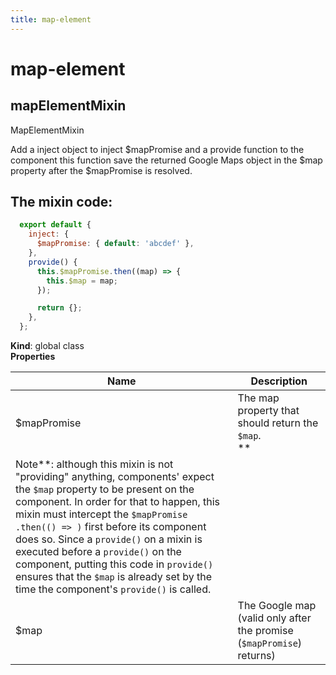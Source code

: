 ```yaml
---
title: map-element
---
```


# map-element

<a name="mapElementMixin"></a>

## mapElementMixin

MapElementMixin

Add a inject object to inject $mapPromise and a provide function to the
component this function save the returned Google Maps object in the $map
property after the $mapPromise is resolved.

## The mixin code:

```js
  export default {
    inject: {
      $mapPromise: { default: 'abcdef' },
    },
    provide() {
      this.$mapPromise.then((map) => {
        this.$map = map;
      });

      return {};
    },
  };
```

**Kind**: global class  
**Properties**

| Name | Description |
| --- | --- |
| $mapPromise | The map property that should return the `$map`.<br>           **
Note**: although this mixin is not "providing" anything, components' expect the `$map` property to be present on the component. In order for that to happen, this mixin must intercept the `$mapPromise .then(() => )` first before its component does so. Since a `provide()` on a mixin is executed before a `provide()` on the           component, putting this code in `provide()` ensures that the `$map` is           already set by the time the component's `provide()` is called. |
| $map | The Google map (valid only after the promise (`$mapPromise`) returns) |


